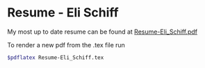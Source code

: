 # Resume - Eli Schiff

My most up to date resume can be found at [Resume-Eli_Schiff.pdf](Resume-Eli_Schiff.pdf)


To render a new pdf from the .tex file run
```bash
$pdflatex Resume-Eli_Schiff.tex
```
